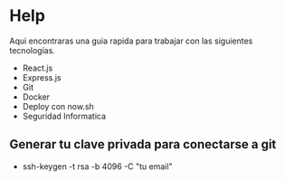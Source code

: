# Help

Aqui encontraras una guia rapida para trabajar con las siguientes tecnologías.

- React.js
- Express.js
- Git
- Docker
- Deploy con now.sh
- Seguridad Informatica

## Generar tu clave privada para conectarse a git

- ssh-keygen -t rsa -b 4096 -C "tu email"
